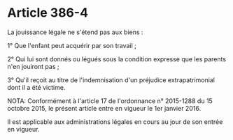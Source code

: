# Article 386-4

La jouissance légale ne s'étend pas aux biens :

1° Que l'enfant peut acquérir par son travail ;

2° Qui lui sont donnés ou légués sous la condition expresse que les parents n'en jouiront pas ;

3° Qu'il reçoit au titre de l'indemnisation d'un préjudice extrapatrimonial dont il a été victime.

NOTA:
Conformément à l'article 17 de l'ordonnance n° 2015-1288 du 15 octobre 2015, le présent article entre en vigueur le 1er janvier 2016.

Il est applicable aux administrations légales en cours au jour de son entrée en vigueur.
